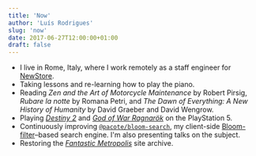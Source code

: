 ```yaml
---
title: 'Now'
author: 'Luís Rodrigues'
slug: 'now'
date: 2017-06-27T12:00:00+01:00
draft: false
---
```


- I live in Rome, Italy, where I work remotely as a staff engineer for [NewStore](https://www.newstore.com/).
- Taking lessons and re-learning how to play the piano.
- Reading _Zen and the Art of Motorcycle Maintenance_ by Robert Pirsig, _Rubare la notte_ by Romana Petri, and _The Dawn of Everything: A New History of Humanity_ by David Graeber and David Wengrow.
- Playing [_Destiny 2_](https://www.destinythegame.com) and [_God of War Ragnarök_](https://godofwar.playstation.com/) on the PlayStation 5.
- Continuously improving [`@pacote/bloom-search`](https://www.npmjs.com/package/@pacote/bloom-search), my client-side [Bloom-filter](https://en.wikipedia.org/wiki/Bloom_filter)–based search engine. I'm also presenting talks on the subject.
- Restoring the [_Fantastic Metropolis_](https://fantasticmetropolis.com/) site archive.

